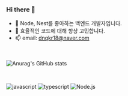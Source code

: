 ### Hi there 👋

- 🌱 Node, Nest를 좋아하는 백엔드 개발자입니다.
- 🤔 효율적인 코드에 대해 항상 고민합니다.
- 📫 email: dnqkr18@naver.com

<br />

![Anurag's GitHub stats](https://github-readme-stats.vercel.app/api?username=wdevelope&show_icons=true&theme=radical)

<br />

![javascript](https://img.shields.io/badge/-javascript-yellow)
![typescript](https://img.shields.io/badge/-typescript-blue)
![Node.js](https://img.shields.io/badge/-Node.js-green)


